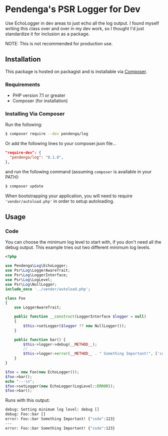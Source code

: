 # Pendenga's PSR Logger for Dev

Use EchoLogger in dev areas to just echo all the log output. I found myself writing this class over and over in 
my dev work, so I thought I'd just standardize it for inclusion as a package.

NOTE: This is not recommended for production use.

## Installation

This package is hosted on packagist and is installable via [Composer][link-composer].

### Requirements

- PHP version 7.1 or greater
- Composer (for installation)

### Installing Via Composer

Run the following: 

```bash
$ composer require --dev pendenga/log
```

Or add the following lines to your composer.json file...

```json
"require-dev": {
  "pendenga/log": "0.1.0",
},
```

and run the following command (assuming `composer` is available in your PATH):

```bash
$ composer update
```

When bootstrapping your application, you will need to require `'vendor/autoload.php'` in order to setup autoloading.


## Usage

### Code

You can choose the minimum log level to start with, if you don't need all the debug output. 
This example tries out two different minimum log levels. 

```php
<?php

use Pendenga\Log\EchoLogger;
use Psr\Log\LoggerAwareTrait;
use Psr\Log\LoggerInterface;
use Psr\Log\LogLevel;
use Psr\Log\NullLogger;
include_once '../vendor/autoload.php';

class Foo
{
    use LoggerAwareTrait;

    public function __construct(LoggerInterface $logger = null)
    {
        $this->setLogger($logger ?? new NullLogger());
    }

    public function bar() {
        $this->logger->debug(__METHOD__);
        // ...
        $this->logger->error(__METHOD__ . " Something Important!", ['code' => 123]);
    }
}

$foo = new Foo(new EchoLogger());
$foo->bar();
echo "---\n";
$foo->setLogger(new EchoLogger(LogLevel::ERROR));
$foo->bar();
```

Runs with this output: 
```bash
debug: Setting minimum log level: debug []
debug: Foo::bar []
error: Foo::bar Something Important! {"code":123}
---
error: Foo::bar Something Important! {"code":123}
```

[link-composer]: https://getcomposer.org/
